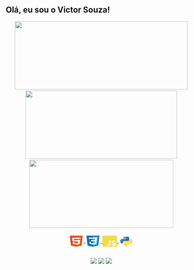## Olá, eu sou o Victor Souza!
<div align="center">
  <a href="https://github.com/VictorSouza02">
  <img width="456px" height="180em" src="https://github-readme-stats.vercel.app/api?username=VictorSouza02&show_icons=true&theme=dracula&include_all_commits=true&count_private=true"/>
  <img width="400px" height="180em" src="https://github-readme-stats.vercel.app/api/top-langs/?username=VictorSouza02&layout=compact&langs_count=7&theme=dracula"/>
  <img width="380px" height="180em" src="https://github-readme-stats.vercel.app/api/top-langs/?username=VictorSouza02&layout=compact&langs_count=7&theme=dracula"/>
</div style="display: inline_block">
<br>
  <div align="center">
    <img align="center" alt="HTML" height="30" width="40" src="https://raw.githubusercontent.com/devicons/devicon/master/icons/html5/html5-original.svg">
    <img align="center" alt="CSS" height="30" width="40" src="https://raw.githubusercontent.com/devicons/devicon/master/icons/css3/css3-original.svg">
    <img align="center" alt="Js" height="30" width="40" src="https://raw.githubusercontent.com/devicons/devicon/master/icons/javascript/javascript-plain.svg">
    <img align="center" alt="Python" height="30" width="40" src="https://raw.githubusercontent.com/devicons/devicon/master/icons/python/python-original.svg">
  </div>
  
  ##
 
<div align="center"> 
  <a href="https://instagram.com/_.souzavictor/" target="_blank"><img src="https://img.shields.io/badge/-Instagram-%23E4405F?style=for-the-badge&logo=instagram&logoColor=white" target="_blank"></a> 
  <a href="https://www.linkedin.com/in/victorsouza02/" target="_blank"><img src="https://img.shields.io/badge/-LinkedIn-%230077B5?style=for-the-badge&logo=linkedin&logoColor=white" target="_blank"></a>
  <a href = "mailto:victorbatistasouza2002@gmail.com"><img src="https://img.shields.io/badge/-Gmail-%23333?style=for-the-badge&logo=gmail&logoColor=white" target="_blank"></a>
</div>
